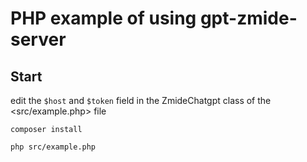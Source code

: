 <!--
 * @Author: Bin
 * @Date: 2023-03-11
 * @FilePath: /gpt-zmide-server/docs/examples/php/README.md
-->
# PHP example of using gpt-zmide-server

## Start

edit the `$host` and `$token` field in the ZmideChatgpt class of the <src/example.php> file

```
composer install

php src/example.php
```